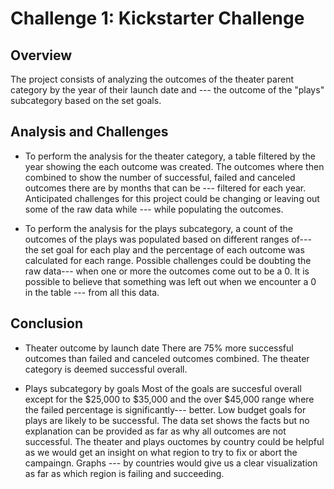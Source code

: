 # Challenge 1: Kickstarter Challenge

## Overview 
The project consists of analyzing the outcomes of the theater parent category by the year of their launch date and --- 
the outcome of the "plays" subcategory based on the set goals. 

## Analysis and Challenges

* To perform the analysis for the theater category, a table filtered by the year showing the each outcome was created. 
The outcomes where then combined to show the number of successful, failed and canceled outcomes there are by months that can be ---
filtered for each year. Anticipated challenges for this project could be changing or leaving out some of the raw data while ---
while populating the outcomes. 

* To perform the analysis for the plays subcategory, a count of the outcomes of the plays was populated based on different ranges of---
the set goal for each play and the percentage of each outcome was calculated for each range. Possible challenges could be doubting the raw data---
when one or more the outcomes come out to be a 0. It is possible to believe that something was left out when we encounter a 0 in the table ---
from all this data. 

## Conclusion

* Theater outcome by launch date
There are 75% more successful outcomes than failed and canceled outcomes combined. The theater category is deemed successful overall. 

* Plays subcategory by goals
Most of the goals are succesful overall except for the $25,000 to $35,000 and the over $45,000 range where the failed percentage is significantly---
better. Low budget goals for plays are likely to be successful. 
The data set shows the facts but no explanation can be provided as far as why all outcomes are not successful. 
The theater and plays ouctomes by country could be helpful as we would get an insight on what region to try to fix or abort the campaingn. Graphs ---
 by countries would give us a clear visualization as far as which region is failing and succeeding. 
